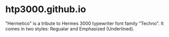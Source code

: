# htp3000.github.io
"Hermetico" is a tribute to Hermes 3000 typewriter font family "Techno". It comes in two styles: Regualar and Emphasized (Underlined).
